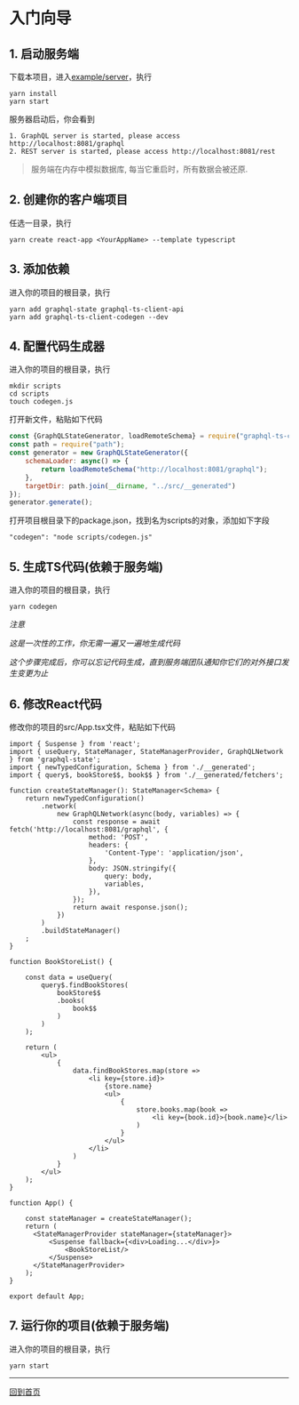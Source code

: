 # 入门向导


## 1. 启动服务端

下载本项目，进入[example/server](example/server)，执行
```
yarn install
yarn start
```
服务器启动后，你会看到
```
1. GraphQL server is started, please access http://localhost:8081/graphql
2. REST server is started, please access http://localhost:8081/rest
```
> 服务端在内存中模拟数据库, 每当它重启时，所有数据会被还原.

## 2. 创建你的客户端项目

任选一目录，执行
```
yarn create react-app <YourAppName> --template typescript
```

## 3. 添加依赖

进入你的项目的根目录，执行
```
yarn add graphql-state graphql-ts-client-api
yarn add graphql-ts-client-codegen --dev
``` 

## 4. 配置代码生成器

进入你的项目的根目录，执行
```
mkdir scripts
cd scripts
touch codegen.js
``` 
打开新文件，粘贴如下代码
```js
const {GraphQLStateGenerator, loadRemoteSchema} = require("graphql-ts-client-codegen");
const path = require("path");
const generator = new GraphQLStateGenerator({
    schemaLoader: async() => {
        return loadRemoteSchema("http://localhost:8081/graphql");
    },
    targetDir: path.join(__dirname, "../src/__generated")
});
generator.generate();
```
打开项目根目录下的package.json，找到名为scripts的对象，添加如下字段
```
"codegen": "node scripts/codegen.js"
```

## 5. 生成TS代码(依赖于服务端)

进入你的项目的根目录，执行

```
yarn codegen
``` 
*注意*

*这是一次性的工作，你无需一遍又一遍地生成代码*

*这个步骤完成后，你可以忘记代码生成，直到服务端团队通知你它们的对外接口发生变更为止*

## 6. 修改React代码

修改你的项目的src/App.tsx文件，粘贴如下代码
```tsx
import { Suspense } from 'react';
import { useQuery, StateManager, StateManagerProvider, GraphQLNetwork } from 'graphql-state';
import { newTypedConfiguration, Schema } from './__generated';
import { query$, bookStore$$, book$$ } from './__generated/fetchers';

function createStateManager(): StateManager<Schema> {
    return newTypedConfiguration()
        .network(
            new GraphQLNetwork(async(body, variables) => {
                const response = await fetch('http://localhost:8081/graphql', {
                    method: 'POST',
                    headers: {
                        'Content-Type': 'application/json',
                    },
                    body: JSON.stringify({
                        query: body,
                        variables,
                    }),
                }); 
                return await response.json();
            })
        )
        .buildStateManager()
    ;
}
    
function BookStoreList() {

    const data = useQuery(
        query$.findBookStores(
            bookStore$$
            .books(
                book$$
            )
        )
    );
    
    return (
        <ul>
            {
                data.findBookStores.map(store => 
                    <li key={store.id}>
                        {store.name}
                        <ul>
                            {
                                store.books.map(book => 
                                    <li key={book.id}>{book.name}</li>
                                ) 
                            }
                        </ul>
                    </li>
                )
            }
        </ul>
    );
}

function App() {

    const stateManager = createStateManager();
    return (
      <StateManagerProvider stateManager={stateManager}>
          <Suspense fallback={<div>Loading...</div>}>
              <BookStoreList/>
          </Suspense>
      </StateManagerProvider>
    );
}

export default App;
```

## 7. 运行你的项目(依赖于服务端)

进入你的项目的根目录，执行
```
yarn start
```

____________________

[回到首页](../README_zh_CN.md)

